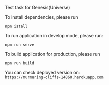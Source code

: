 Test task for Genesis(Universe)

To install dependencies, please run
```
npm istall
```

To run application in develop mode, please run:

```
npm run serve
```

To build application for production, please run 

```
npm run build
```

You can check deployed version on: <br>
`https://murmuring-cliffs-14860.herokuapp.com`

